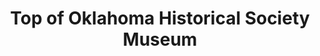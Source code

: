 ---
layout: repo
title: "Top of Oklahoma Historical Society Museum"
id: 24688
permalink: repos/24688/
---